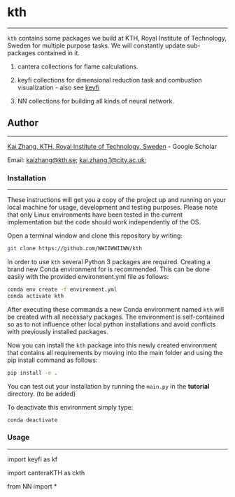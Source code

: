 # kth
------------
``kth`` contains some packages we build at KTH, Royal Institute of Technology, Sweden for multiple purpose tasks. We will constantly update sub-packages contained in it.

1. cantera collections for flame calculations.

2. keyfi collections for dimensional reduction task and combustion visualization - also see [keyfi](https://github.com/marrov/keyfi)

3. NN collections for building all kinds of neural network.
## Author
------------
[Kai Zhang, KTH, Royal Institute of Technology, Sweden](https://scholar.google.com/citations?user=lfUyemMAAAAJ&hl=en) - Google Scholar

Email: kaizhang@kth.se; kai.zhang.1@city.ac.uk;

### Installation
------------
These instructions will get you a copy of the project up and running on your local machine for usage, development and testing purposes. Please note that only Linux environments have been tested in the current implementation but the code should work independently of the OS.

Open a terminal window and clone this repository by writing:
```bash
git clone https://github.com/WWIIWWIIWW/kth
```
In order to use ``kth`` several Python 3 packages are required. Creating a brand new Conda environment for is recommended. This can be done easily with the provided environment.yml file as follows:
```bash
conda env create -f environment.yml
conda activate kth
```
After executing these commands a new Conda environment named ``kth`` will be created with all necessary packages. The environment is self-contained so as to not influence other local python installations and avoid conflicts with previously installed packages.

Now you can install the ``kth`` package into this newly created environment that contains all requirements by moving into the main folder and using the pip install command as follows:
```bash
pip install -e .
```
You can test out your installation by running the ``main.py`` in the **tutorial** directory. (to be added)

To deactivate this environment simply type:

``conda deactivate``

### Usage
------------
import keyfi as kf

import canteraKTH as ckth

from NN import *
